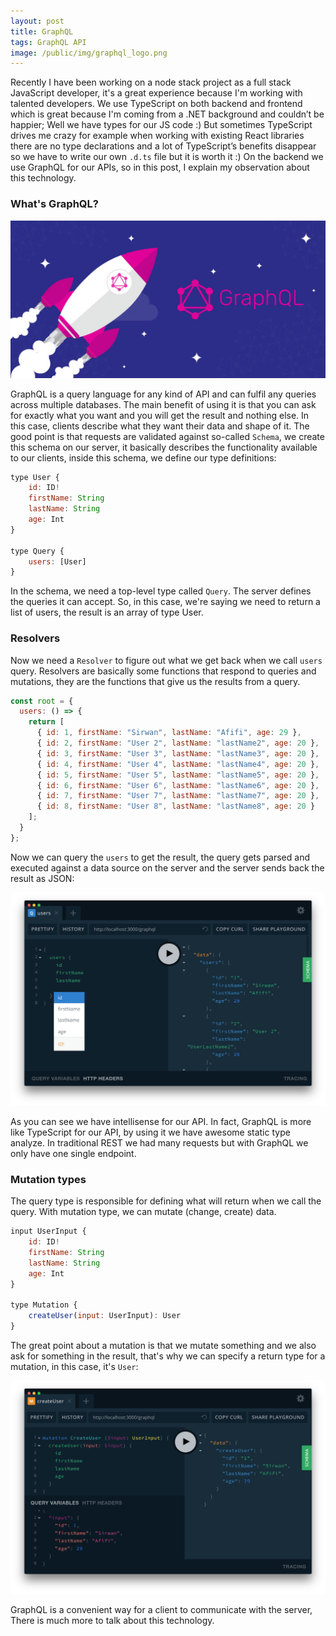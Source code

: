 ```yaml
---
layout: post
title: GraphQL
tags: GraphQL API
image: /public/img/graphql_logo.png
---
```


Recently I have been working on a node stack project as a full stack JavaScript developer, it's a great experience because I'm working with talented developers. We use TypeScript on both backend and frontend which is great because I'm coming from a .NET background and couldn’t be happier; Well we have types for our JS code :) But sometimes TypeScript drives me crazy for example when working with existing React libraries there are no type declarations and a lot of TypeScript’s benefits disappear so we have to write our own `.d.ts` file but it is worth it :) On the backend we use GraphQL for our APIs, so in this post, I explain my observation about this technology.

### What's GraphQL?

<img class="center-image" src="/public/img/graphql.jpg" alt="GraphQL" width="700">

GraphQL is a query language for any kind of API and can fulfil any queries across multiple databases. The main benefit of using it is that you can ask for exactly what you want and you will get the result and nothing else. In this case, clients describe what they want their data and shape of it. The good point is that requests are validated against so-called `Schema`, we create this schema on our server, it basically describes the functionality available to our clients, inside this schema, we define our type definitions:

```js
type User {
    id: ID!
    firstName: String
    lastName: String
    age: Int
}

type Query {
    users: [User]
}
```

In the schema, we need a top-level type called `Query`. The server defines the queries it can accept. So, in this case, we're saying we need to return a list of users, the result is an array of type User.

### Resolvers

Now we need a `Resolver` to figure out what we get back when we call `users` query. Resolvers are basically some functions that respond to queries and mutations, they are the functions that give us the results from a query.

```js
const root = {
  users: () => {
    return [
      { id: 1, firstName: "Sirwan", lastName: "Afifi", age: 29 },
      { id: 2, firstName: "User 2", lastName: "lastName2", age: 20 },
      { id: 3, firstName: "User 3", lastName: "lastName3", age: 20 },
      { id: 4, firstName: "User 4", lastName: "lastName4", age: 20 },
      { id: 5, firstName: "User 5", lastName: "lastName5", age: 20 },
      { id: 6, firstName: "User 6", lastName: "lastName6", age: 20 },
      { id: 7, firstName: "User 7", lastName: "lastName7", age: 20 },
      { id: 8, firstName: "User 8", lastName: "lastName8", age: 20 }
    ];
  }
};
```

Now we can query the `users` to get the result, the query gets parsed and executed against a data source on the server and the server sends back the result as JSON:

<img class="center-image" src="/public/img/graphiQL.png" alt="GraphiQL" width="700">

As you can see we have intellisense for our API. In fact, GraphQL is more like TypeScript for our API, by using it we have awesome static type analyze. In traditional REST we had many requests but with GraphQL we only have one single endpoint.

### Mutation types

The query type is responsible for defining what will return when we call the query. With mutation type, we can mutate (change, create) data.

```js
input UserInput {
    id: ID!
    firstName: String
    lastName: String
    age: Int
}

type Mutation {
    createUser(input: UserInput): User
}
```

The great point about a mutation is that we mutate something and we also ask for something in the result, that's why we can specify a return type for a mutation, in this case, it's `User`:

<img class="center-image" src="/public/img/graphQL-mutation.png" alt="GraphiQL" width="700">

GraphQL is a convenient way for a client to communicate with the server, There is much more to talk about this technology.
